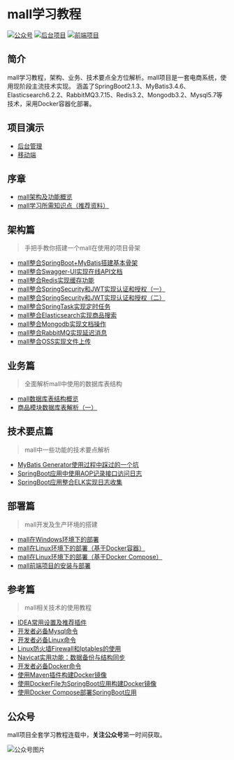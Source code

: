 # mall学习教程
<p>
<a href="#公众号"><img src="http://macro-oss.oss-cn-shenzhen.aliyuncs.com/mall/badge/%E5%85%AC%E4%BC%97%E5%8F%B7-macrozheng-blue.svg" alt="公众号"></a>
<a href="https://github.com/macrozheng/mall"><img src="http://macro-oss.oss-cn-shenzhen.aliyuncs.com/mall/badge/%E5%90%8E%E5%8F%B0%E9%A1%B9%E7%9B%AE-mall-blue.svg" alt="后台项目"></a>
<a href="https://github.com/macrozheng/mall-admin-web"><img src="http://macro-oss.oss-cn-shenzhen.aliyuncs.com/mall/badge/%E5%89%8D%E7%AB%AF%E9%A1%B9%E7%9B%AE-mall--admin--web-green.svg" alt="前端项目"></a>
</p>

## 简介
mall学习教程，架构、业务、技术要点全方位解析。mall项目是一套电商系统，使用现阶段主流技术实现。
涵盖了SpringBoot2.1.3、MyBatis3.4.6、Elasticsearch6.2.2、RabbitMQ3.7.15、Redis3.2、Mongodb3.2、Mysql5.7等技术，采用Docker容器化部署。

## 项目演示
- [后台管理](http://39.98.190.128/index.html)
- [移动端](http://39.98.190.128/mall-app/mainpage.html)

## 序章
- [mall架构及功能概览](https://juejin.im/post/5cf7c305e51d4510b71da5c5)
- [mall学习所需知识点（推荐资料）](https://juejin.im/post/5cf7c3aef265da1ba84a7fdc)

## 架构篇
> 手把手教你搭建一个mall在使用的项目骨架

- [mall整合SpringBoot+MyBatis搭建基本骨架](https://juejin.im/post/5cf7c4a7e51d4577790c1c50)
- [mall整合Swagger-UI实现在线API文档](https://juejin.im/post/5cf9035cf265da1bb47d54f8)
- [mall整合Redis实现缓存功能](https://juejin.im/post/5cf90e9ee51d454f6f16eba0)
- [mall整合SpringSecurity和JWT实现认证和授权（一）](https://juejin.im/post/5cf90fa5e51d455d6d5357d3)
- [mall整合SpringSecurity和JWT实现认证和授权（二）](https://juejin.im/post/5cfa0933f265da1b8f1ab2da)
- [mall整合SpringTask实现定时任务](https://juejin.im/post/5cfa0ea16fb9a07eaf2b8261)
- [mall整合Elasticsearch实现商品搜索](https://juejin.im/post/5cfba3e9f265da1b614fea60)
- [mall整合Mongodb实现文档操作](https://juejin.im/post/5cfba5b0f265da1bcc1933fe)
- [mall整合RabbitMQ实现延迟消息](https://juejin.im/post/5cff98986fb9a07ed36ea139)
- [mall整合OSS实现文件上传](https://juejin.im/post/5cff9944e51d4577555508a9)

## 业务篇
> 全面解析mall中使用的数据库表结构

- [mall数据库表结构概览](https://mp.weixin.qq.com/s/xKP2urANmYKjA7veWmyA_A)
- [商品模块数据库表解析（一）](https://mp.weixin.qq.com/s/u0lWlqKRE_IJC4xjceUjog)

## 技术要点篇
> mall中一些功能的技术要点解析

- [MyBatis Generator使用过程中踩过的一个坑](https://mp.weixin.qq.com/s/3HYLdK2gYZeRU3_PMuNMiA)
- [SpringBoot应用中使用AOP记录接口访问日志](https://mp.weixin.qq.com/s/mNujRjejQ1bITveFI6gkcg)
- [SpringBoot应用整合ELK实现日志收集](https://mp.weixin.qq.com/s/ll_A6ddBaU99LSYmKdttYw)

## 部署篇
> mall开发及生产环境的搭建

- [mall在Windows环境下的部署](https://mp.weixin.qq.com/s/Q9ybpfq8IEdbZmvlaMXJdg)
- [mall在Linux环境下的部署（基于Docker容器）](https://mp.weixin.qq.com/s/0fVMK107i5bBq8kGQqg8KA)
- [mall在Linux环境下的部署（基于Docker Compose）](https://mp.weixin.qq.com/s/JYkvdub9DP5P9ULX4mehUw)
- [mall前端项目的安装与部署](https://mp.weixin.qq.com/s/_hlSxjpfOOetTpw0mL-Pxg)

## 参考篇
> mall相关技术的使用教程

- [IDEA常用设置及推荐插件](https://mp.weixin.qq.com/s/reEjg7XQqMeKhWpa4ypVhA)
- [开发者必备Mysql命令](https://mp.weixin.qq.com/s/M5181QN-weZc8Z-gd9q2Sg)
- [开发者必备Linux命令](https://mp.weixin.qq.com/s/TVZU43r6TuPDXLuTGCQAOg)
- [Linux防火墙Firewall和Iptables的使用](https://mp.weixin.qq.com/s/ZEcWmqs7eODUwcfY-WajYQ)
- [Navicat实用功能：数据备份与结构同步](https://mp.weixin.qq.com/s/Km7lg-T0p9Kzb_WeyHVaqw)
- [开发者必备Docker命令](https://mp.weixin.qq.com/s/d_CuljDTJq680NTndAay8g)
- [使用Maven插件构建Docker镜像](https://mp.weixin.qq.com/s/q2KDzHbPkf3Q0EY8qYjYgw)
- [使用DockerFile为SpringBoot应用构建Docker镜像](https://mp.weixin.qq.com/s/U_OcNMpLAJJum_s9jbZLGg)
- [使用Docker Compose部署SpringBoot应用](https://mp.weixin.qq.com/s/iMl9bJ4SxUsNHBbiS5VUcw)

## 公众号

mall项目全套学习教程连载中，**关注公众号**第一时间获取。

![公众号图片](http://macro-oss.oss-cn-shenzhen.aliyuncs.com/mall/banner/qrcode_for_macrozheng_258.jpg)
